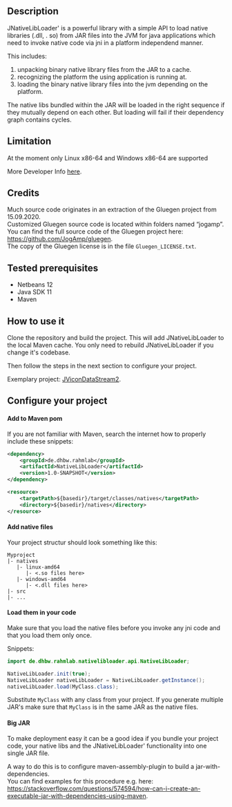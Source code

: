 ## Description
JNativeLibLoader' is a powerful library with a simple API to load native libraries (.dll, . so) from JAR files into the JVM for java applications which need to invoke native code via jni in a platform independend manner.

This includes:
1. unpacking binary native library files from the JAR to a cache.
2. recognizing the platform the using application is running at.
3. loading the binary native library files into the jvm depending on the platform.

The native libs bundled within the JAR will be loaded in the right sequence if they mutually depend on each other. But loading will fail if their dependency graph contains cycles.

## Limitation
At the moment only Linux x86-64 and Windows x86-64 are supported

More Developer Info [here](DEVELOPER_INFO.md).


## Credits
Much source code originates in an extraction of the Gluegen project from 15.09.2020. \
Customized Gluegen source code is located within folders named “jogamp”. \
You can find the full source code of the Gluegen project here: https://github.com/JogAmp/gluegen. \
The copy of the Gluegen license is in the file `Gluegen_LICENSE.txt`.


## Tested prerequisites
* Netbeans 12
* Java SDK 11
* Maven


## How to use it
Clone the repository and build the project. This will add JNativeLibLoader to the local Maven cache.
You only need to rebuild JNativeLibLoader if you change it's codebase.

Then follow the steps in the next section to configure your project.

Exemplary project: [JViconDataStream2](https://github.com/MobMonRob/JViconDataStream2).


## Configure your project
#### Add to Maven pom
If you are not familiar with Maven, search the internet how to properly include these snippets:

~~~xml
<dependency>
	<groupId>de.dhbw.rahmlab</groupId>
	<artifactId>NativeLibLoader</artifactId>
	<version>1.0-SNAPSHOT</version>
</dependency>
~~~
~~~xml
<resource>
	<targetPath>${basedir}/target/classes/natives</targetPath>
	<directory>${basedir}/natives</directory>
</resource>
~~~


#### Add native files
Your project structur should look something like this:
~~~
Myproject
|- natives
   |- linux-amd64
      |- <.so files here>
   |- windows-amd64
      |- <.dll files here>
|- src
|- ...
~~~


#### Load them in your code
Make sure that you load the native files before you invoke any jni code and that you load them only once.

Snippets:

~~~java
import de.dhbw.rahmlab.nativelibloader.api.NativeLibLoader;
~~~

~~~java
NativeLibLoader.init(true);
NativeLibLoader nativeLibLoader = NativeLibLoader.getInstance();
nativeLibLoader.load(MyClass.class);
~~~

Substitute `MyClass` with any class from your project. If you generate multiple JAR's make sure that `MyClass` is in the same JAR as the native files.


#### Big JAR
To make deployment easy it can be a good idea if you bundle your project code, your native libs and the JNativeLibLoader' functionality into one single JAR file.

A way to do this is to configure maven-assembly-plugin to build a jar-with-dependencies. \
You can find examples for this procedure e.g. here: https://stackoverflow.com/questions/574594/how-can-i-create-an-executable-jar-with-dependencies-using-maven.

